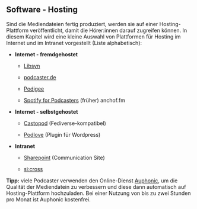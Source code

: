 ## Software - Hosting

Sind die Mediendateien fertig produziert, werden sie auf einer Hosting-Plattform veröffentlicht, damit die Hörer:innen darauf zugreifen können. In diesem Kapitel wird eine kleine Auswahl von Plattformen für Hosting im Internet und im Intranet vorgestellt (Liste alphabetisch):

- **Internet - fremdgehostet**
  
  - [Libsyn](https://libsyn.com/)
  
  - [podcaster.de](https://www.podcaster.de/)
  
  - [Podigee](https://www.podigee.com/)
  
  - [Spotify for Podcasters](https://podcasters.spotify.com/) (früher) anchof.fm

- **Internet - selbstgehostet**
  
  - [Castopod](https://castopod.org/) (Fediverse-kompatibel)
  
  - [Podlove](https://podlove.org/) (Plugin für Wordpress)

- **Intranet**
  
  - [Sharepoint](https://support.microsoft.com/en-au/office/create-a-communication-site-in-sharepoint-7fb44b20-a72f-4d2c-9173-fc8f59ba50eb) (Communication Site)
  
  - [si:cross](https://www.sicross.com/)

**Tipp:** viele Podcaster verwenden den Online-Dienst [Auphonic](https://auphonic.com/), um die Qualität der Mediendatein zu verbessern und diese dann automatisch auf Hosting-Plattform hochzuladen. Bei einer Nutzung von bis zu zwei Stunden pro Monat ist Auphonic kostenfrei.
